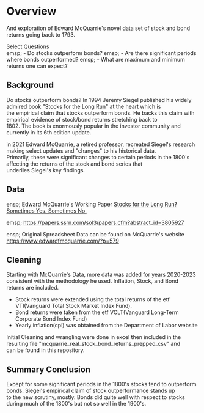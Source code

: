 # Overview  
  
And exploration of Edward McQuarrie's novel data set of stock and bond returns going back to 1793.  
  
Select Questions  
emsp; - Do stocks outperform bonds?
emsp; - Are there significant periods where bonds outperformed?
emsp; - What are maximum and minimum returns one can expect?


## Background
  
Do stocks outperform bonds? In 1994 Jeremy Siegel published his widely admired book "Stocks for the Long Run" at the heart which is  
the empirical claim that stocks outperform bonds. He backs this claim with empirical evidence of stock/bond returns stretching back to  
1802. The book is enormously popular in the investor community and currently in its 6th edition update.  
  
in 2021 Edward McQuarrie, a retired professor, recreated Siegel's research making select updates and "changes" to his historical data.  
Primarily, these were significant changes to certain periods in the 1800's affecting the returns of the stock and bond series that  
underlies Siegel's key findings. 

## Data  
  
ensp; Edward McQuarrie's Working Paper <ins>Stocks for the Long Run? Sometimes Yes. Sometimes No.</ins> 
  
emsp; https://papers.ssrn.com/sol3/papers.cfm?abstract_id=3805927

ensp; Original Spreadsheet Data can be found on McQuarrie's website https://www.edwardfmcquarrie.com/?p=579
  
## Cleaning  
  
Starting with McQuarrie's Data, more data was added for years 2020-2023 consistent with the methodology he used. Inflation, Stock, and Bond  
returns are included.  
- Stock returns were extended using the total returns of the etf VTI(Vanguard Total Stock Market Index Fund).  
- Bond returns were taken from the etf VCLT(Vanguard Long-Term Corporate Bond Index Fund) 
- Yearly inflation(cpi) was obtained from the Department of Labor website  
  
Initial Cleaning and wrangling were done in excel then included in the resulting file "mcquarrie_real_stock_bond_returns_prepped_csv" and  
can be found in this repository. 

## Summary Conclusion 
  
Except for some significant periods in the 1800's stocks tend to outperform bonds. Siegel's empirical claim of stock outperformance stands up  
to the new scrutiny, mostly. Bonds did quite well with respect to stocks during much of the 1800's but not so well in the 1900's.  